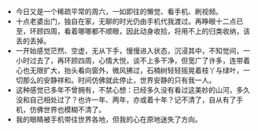 - 今日又是一个稀疏平常的周六，一如即往的懒觉、看手机、刷视频。
- 十点老婆出门，独自在家，无聊的时光仍由手机代我渡过。再睁眼十二点已至，环顾四周，看着哪哪都不顺眼，因此动身收拾，将用不上的归类收纳，该丢的丢掉。
- 一开始感觉茫然、空虚，无从下手，慢慢进入状态，沉浸其中，不知觉间，一小时过去了，再环顾四周，心情大悦，谈不上多干净，但宽广了许多，连带着心也无限扩大，抬头看向窗外，微风拂过，石楠树轻轻摇晃着枝丫与绿叶，一切那么的安静祥和。时间仿佛就此停止，世界安静的只有我一人。
- 这种感觉已多年不曾拥有，不禁心想：已经多久没有看过这美妙的山河，多久没和自己相处过了？也许一年、两年，亦或着十年？记不清了，自从有了手机，仿佛世界也模糊不清了。
- 我的眼睛被手机带往世界各地，但我的心在原地迷失了方向。